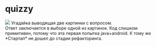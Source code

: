 # quizzy
<img src = ../../1.jpg /> 
Угадайка выводящая две картинки с вопросом. <br>
Ответ заключается в выборе одной из картинок.
Код слишком примитивен, потому что эта первая попытка java+android. К тому же *Стартап* не дошел до стадии рефакторинга.
